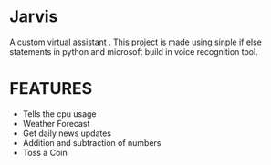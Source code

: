 # Jarvis
A custom virtual assistant .
This project is made using sinple if else statements in python and microsoft build in voice recognition tool.
# FEATURES
* Tells the cpu usage
* Weather Forecast
* Get daily news updates
* Addition and subtraction of numbers
* Toss a Coin 


